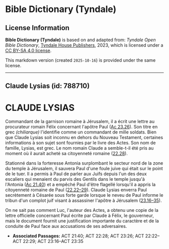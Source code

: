 # Bible Dictionary (Tyndale)

## License Information

**Bible Dictionary (Tyndale)** is based on and adapted from: _Tyndale Open Bible Dictionary_, [Tyndale House Publishers](https://tyndaleopenresources.com/), 2023, which is licensed under a [CC BY-SA 4.0 license](https://creativecommons.org/licenses/by-sa/4.0/legalcode.en).

This markdown version (created `2025-10-16`) is provided under the same license.



--------------------------------

## Claude Lysias (id: 788710)

CLAUDE LYSIAS
=============

Commandant de la garnison romaine à Jérusalem, il a écrit une lettre au procurateur romain Félix concernant l'apôtre Paul ([Ac 23\.26](https://ref.ly/Acts23:26)). Son titre en grec *(*chiliarque*)* l'identifie comme un commandant de mille soldats. Bien que Claude Lysias soit inconnu en dehors du Nouveau Testament, certaines informations à son sujet sont fournies par le livre des Actes. Son nom de famille, Lysias, est grec. Le nom romain Claude a semble\-t\-il été pris au moment où il aurait acheté sa citoyenneté romaine ([22\.28](https://ref.ly/Acts22:28)).

Stationné dans la forteresse Antonia surplombant le secteur nord de la zone du temple à Jérusalem, il sauvera Paul d'une foule juive qui était sur le point de le tuer. Il a permis à Paul de parler aux Juifs depuis l'un des deux escaliers qui menaient du parvis des Gentils dans le temple jusqu'à l'Antonia ([Ac 21\.40](https://ref.ly/Acts21:40)) et a empêché Paul d'être flagellé lorsqu'il a appris la citoyenneté romaine de Paul ([22\.22–29](https://ref.ly/Acts22:22-Acts22:29)). Claude Lysias enverra Paul secrètement à Césarée sous forte garde lorsque le neveu de Paul informe le tribun d'un complot juif visant à assassiner l'apôtre à Jérusalem ([23\.16–35](https://ref.ly/Acts23:16-Acts23:35)).

On ne sait pas comment Luc, l'auteur des Actes, a obtenu une copie de la lettre officielle concernant Paul écrite par Claude à Félix, le gouverneur, mais le document fournit une justification importante du caractère et de la conduite de Paul face aux accusations de ses adversaires.

* **Associated Passages:** ACT 21:40; ACT 22:28; ACT 23:26; ACT 22:22–ACT 22:29; ACT 23:16–ACT 23:35

